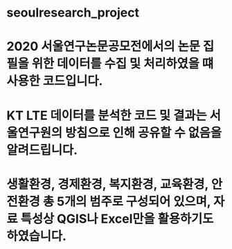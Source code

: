 # seoulresearch_project
# 2020 서울연구논문공모전에서의 논문 집필을 위한 데이터를 수집 및 처리하였을 떄 사용한 코드입니다.
# KT LTE 데이터를 분석한 코드 및 결과는 서울연구원의 방침으로 인해 공유할 수 없음을 알려드립니다.
# 생활환경, 경제환경, 복지환경, 교육환경, 안전환경 총 5개의 범주로 구성되어 있으며, 자료 특성상 QGIS나 Excel만을 활용하기도 하였습니다.
